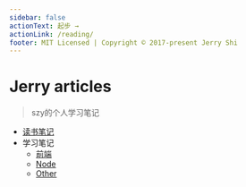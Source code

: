 ```yaml
---
sidebar: false
actionText: 起步 →
actionLink: /reading/
footer: MIT Licensed | Copyright © 2017-present Jerry Shi
---
```


# Jerry articles

> szy的个人学习笔记

* [读书笔记](/reading/)
* 学习笔记
  * [前端](/learning/fe/)
  * [Node](/learning/fe/)
  * [Other](/learning/other/)